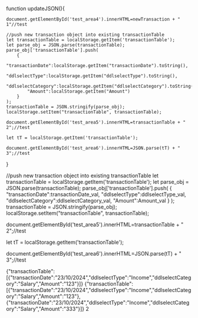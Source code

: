 function updateJSON(){

    document.getElementById('test_area4').innerHTML=newTransaction + " 1"//test
    
    //push new transaction object into existing transactionTable
    let transactionTable = localStorage.getItem('transactionTable');
    let parse_obj = JSON.parse(transactionTable);
    parse_obj['transactionTable'].push(
        {
            "transactionDate":localStorage.getItem("transactionDate").toString(),
            "ddlselectType":localStorage.getItem("ddlselectType").toString(),
            "ddlselectCategory":localStorage.getItem("ddlselectCategory").toString(),
            "Amount":localStorage.getItem("Amount")
        }
    );
    transactionTable = JSON.stringify(parse_obj);
    localStorage.setItem("transactionTable", transactionTable);

    document.getElementById('test_area5').innerHTML=transactionTable + " 2";//test

    let tT = localStorage.getItem('transactionTable');

    document.getElementById('test_area6').innerHTML=JSON.parse(tT) + " 3";//test

}

 //push new transaction object into existing transactionTable
 let transactionTable = localStorage.getItem('transactionTable');
 let parse_obj = JSON.parse(transactionTable);
 parse_obj['transactionTable'].push(
     {
         "transactionDate":transactionDate_val,
         "ddlselectType":ddlselectType_val,
         "ddlselectCategory":ddlselectCategory_val,
         "Amount":Amount_val
     }
 );
 transactionTable = JSON.stringify(parse_obj);
 localStorage.setItem("transactionTable", transactionTable);

 document.getElementById('test_area5').innerHTML=transactionTable + " 2";//test

 let tT = localStorage.getItem('transactionTable');

 document.getElementById('test_area6').innerHTML=JSON.parse(tT) + " 3";//test

 {"transactionTable":[{"transactionDate":"23/10/2024","ddlselectType":"Income","ddlselectCategory":"Salary","Amount":"123"}]} 
 {"transactionTable":[{"transactionDate":"23/10/2024","ddlselectType":"Income","ddlselectCategory":"Salary","Amount":"123"},{"transactionDate":"23/10/2024","ddlselectType":"Income","ddlselectCategory":"Salary","Amount":"333"}]} 2



